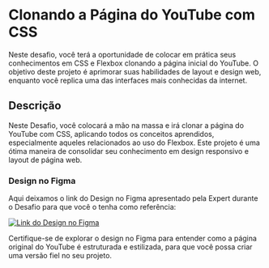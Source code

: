 # Clonando a Página do YouTube com CSS

Neste desafio, você terá a oportunidade de colocar em prática seus conhecimentos em CSS e Flexbox clonando a página inicial do YouTube. O objetivo deste projeto é aprimorar suas habilidades de layout e design web, enquanto você replica uma das interfaces mais conhecidas da internet.

## Descrição

Neste Desafio, você colocará a mão na massa e irá clonar a página do YouTube com CSS, aplicando todos os conceitos aprendidos, especialmente aqueles relacionados ao uso do Flexbox. Este projeto é uma ótima maneira de consolidar seu conhecimento em design responsivo e layout de página web.

### Design no Figma

Aqui deixamos o link do Design no Figma apresentado pela Expert durante o Desafio para que você o tenha como referência:

[![Link do Design no Figma](https://img.shields.io/badge/Figma-Design%20no%20Figma-blue)](https://www.figma.com/file/lrRWUZPKnqMDZrSDJmZxUS/Desafio-de-Flexbox---DIO?node-id=0%3A1)

Certifique-se de explorar o design no Figma para entender como a página original do YouTube é estruturada e estilizada, para que você possa criar uma versão fiel no seu projeto.

